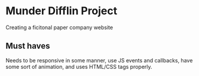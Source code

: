 # Munder Difflin Project
Creating a ficitonal paper company website

## Must haves
Needs to be responsive in some manner,
use JS events and callbacks,
have some sort of animation,
and uses HTML/CSS tags properly.
